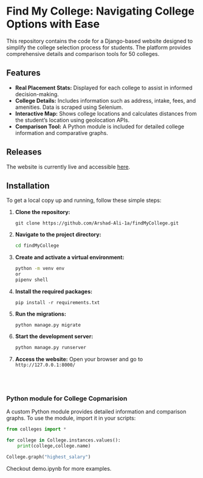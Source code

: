 # Find My College: Navigating College Options with Ease

This repository contains the code for a Django-based website designed to simplify the college selection process for students. The platform provides comprehensive details and comparison tools for 50 colleges.

## Features

- **Real Placement Stats:** Displayed for each college to assist in informed decision-making.
- **College Details:** Includes information such as address, intake, fees, and amenities. Data is scraped using Selenium.
- **Interactive Map:** Shows college locations and calculates distances from the student’s location using geolocation APIs.
- **Comparison Tool:** A Python module is included for detailed college information and comparative graphs.

## Releases

The website is currently live and accessible [here](https://eamcet-colleges.onrender.com/).

## Installation

To get a local copy up and running, follow these simple steps:

1. **Clone the repository:**
   ```
   git clone https://github.com/Arshad-Ali-1a/findMyCollege.git
   ```

2. **Navigate to the project directory:**
   ```sh
   cd findMyCollege
   ```

3. **Create and activate a virtual environment:**
   ```sh
   python -m venv env
   or
   pipenv shell
   ```

4. **Install the required packages:**
   ```
   pip install -r requirements.txt
   ```

5. **Run the migrations:**
   ```
   python manage.py migrate
   ```

6. **Start the development server:**
   ```sh
   python manage.py runserver
   ```

7. **Access the website:**
   Open your browser and go to `http://127.0.0.1:8000/`

<br/>
<br/>

### Python module for College Copmarision

A custom Python module provides detailed information and comparison graphs. To use the module, import it in your scripts:
```python
from colleges import *

for college in College.instances.values():
    print(college,college.name)

College.graph("highest_salary")
```

Checkout demo.ipynb for more examples.
